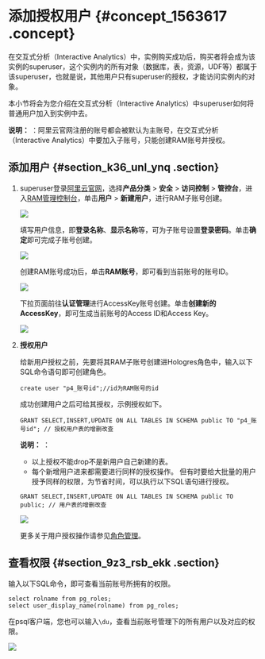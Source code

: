 # 添加授权用户 {#concept_1563617 .concept}

在交互式分析（Interactive Analytics）中，实例购买成功后，购买者将会成为该实例的superuser，这个实例内的所有对象（数据库，表，资源，UDF等）都属于该superuser，也就是说，其他用户只有superuser的授权，才能访问实例内的对象。

本小节将会为您介绍在交互式分析（Interactive Analytics）中superuser如何将普通用户加入到实例中去。

**说明：** ：阿里云官网注册的账号都会被默认为主账号，在交互式分析（Interactive Analytics）中要加入子账号，只能创建RAM账号并授权。

## 添加用户 {#section_k36_unl_ynq .section}

1.  superuser登录[阿里云官网](https://www.aliyun.com/?spm=a2c8b.12215325.console-base-top.daliyun_topbar_official.211e6253W89zXz)，选择**产品分类** \> **安全** \> **访问控制** \> **管控台**，进入[RAM管理控制台](https://ram.console.aliyun.com/overview)，单击**用户** \> **新建用户**，进行RAM子账号创建。

    ![](http://static-aliyun-doc.oss-cn-hangzhou.aliyuncs.com/assets/img/1345915/156820516460339_zh-CN.png)

    填写用户信息，即**登录名称**、**显示名称**等，可为子账号设置**登录密码**。单击**确定**即可完成子账号创建。

    ![](http://static-aliyun-doc.oss-cn-hangzhou.aliyuncs.com/assets/img/1345915/156820516460340_zh-CN.png)

    创建RAM账号成功后，单击**RAM账号**，即可看到当前账号的账号ID。

    ![](http://static-aliyun-doc.oss-cn-hangzhou.aliyuncs.com/assets/img/1345915/156820516460341_zh-CN.png)

    下拉页面前往**认证管理**进行AccessKey账号创建。单击**创建新的AccessKey**，即可生成当前账号的Access ID和Access Key。

    ![](http://static-aliyun-doc.oss-cn-hangzhou.aliyuncs.com/assets/img/1345915/156820516460342_zh-CN.png)

2.  **授权用户** 

    给新用户授权之前，先要将其RAM子账号创建进Hologres角色中，输入以下SQL命令语句即可创建角色。

    ``` {#codeblock_4ij_isc_ffs .lanuage-sql}
    create user "p4_账号id";//id为RAM账号的id
    ```

    成功创建用户之后可给其授权，示例授权如下。

    ``` {#codeblock_sa0_kce_0nm}
    GRANT SELECT,INSERT,UPDATE ON ALL TABLES IN SCHEMA public TO "p4_账号id"; // 授权用户表的增删改查
    ```

    **说明：** ：

    -   以上授权不能drop不是新用户自己新建的表。
    -   每个新增用户进来都需要进行同样的授权操作。
    但有时要给大批量的用户授予同样的权限，为节省时间，可以执行以下SQL语句进行授权。

    ``` {#codeblock_9gr_46z_ly0}
    GRANT SELECT,INSERT,UPDATE ON ALL TABLES IN SCHEMA public TO public; // 用户表的增删改查
    ```

    ![](http://static-aliyun-doc.oss-cn-hangzhou.aliyuncs.com/assets/img/1345915/156820516560343_zh-CN.png)

    更多关于用户授权操作请参见[角色管理](../../../../cn.zh-CN/用户指南/用户授权及角色管理/角色管理.md#)。


## 查看权限 {#section_9z3_rsb_ekk .section}

输入以下SQL命令，即可查看当前账号所拥有的权限。

``` {#codeblock_hby_w1h_yqb}
select rolname from pg_roles;
select user_display_name(rolname) from pg_roles;
```

在psql客户端，您也可以输入`\du`，查看当前账号管理下的所有用户以及对应的权限。

![](http://static-aliyun-doc.oss-cn-hangzhou.aliyuncs.com/assets/img/1345915/156820516560348_zh-CN.png)

